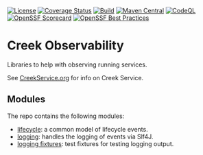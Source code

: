 [![License](https://img.shields.io/badge/License-Apache%202.0-blue.svg)](https://opensource.org/licenses/Apache-2.0)
[![Coverage Status](https://coveralls.io/repos/github/creek-service/creek-observability/badge.svg?branch=main)](https://coveralls.io/github/creek-service/creek-observability?branch=main)
[![Build](https://github.com/creek-service/creek-observability/actions/workflows/build.yml/badge.svg)](https://github.com/creek-service/creek-observability/actions/workflows/build.yml)
[![Maven Central](https://img.shields.io/maven-central/v/org.creekservice/creek-observability-logging.svg)](https://search.maven.org/artifact/org.creekservice/creek-observability-logging/)
[![CodeQL](https://github.com/creek-service/creek-observability/actions/workflows/codeql.yml/badge.svg)](https://github.com/creek-service/creek-observability/actions/workflows/codeql.yml)
[![OpenSSF Scorecard](https://api.securityscorecards.dev/projects/github.com/creek-service/creek-observability/badge)](https://api.securityscorecards.dev/projects/github.com/creek-service/creek-observability)
[![OpenSSF Best Practices](https://bestpractices.coreinfrastructure.org/projects/6895/badge)](https://bestpractices.coreinfrastructure.org/projects/6895)

# Creek Observability

Libraries to help with observing running services.

See [CreekService.org](https://www.creekservice.org) for info on Creek Service.

## Modules

The repo contains the following modules:

* [lifecycle](lifecycle): a common model of lifecycle events.
* [logging](logging): handles the logging of events via Slf4J.
* [logging fixtures](logging-fixtures): test fixtures for testing logging output.

